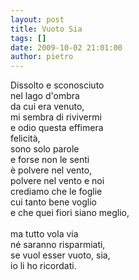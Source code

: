 ```yaml
---
layout: post
title: Vuoto Sia
tags: []
date: 2009-10-02 21:01:00
author: pietro
---
```

Dissolto e sconosciuto<br/>nel lago d'ombra<br/>da cui era venuto,<br/>mi sembra di rivivermi<br/>e odio questa effimera<br/>felicità,<br/>sono solo parole<br/>e forse non le senti<br/>è polvere nel vento,<br/>polvere nel vento e noi<br/>crediamo che le foglie<br/>cui tanto bene voglio<br/>e che quei fiori siano meglio,<br/><br/>ma tutto vola via<br/>né saranno risparmiati,<br/>se vuol esser vuoto, sia,<br/>io li ho ricordati.
